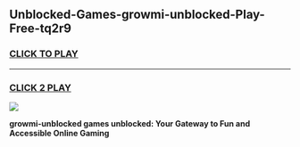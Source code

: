 
## Unblocked-Games-growmi-unblocked-Play-Free-tq2r9
<h3>
<a href="https://premium76.site?title=growmi-unblocked&ref=18A1">CLICK TO PLAY</a></h3>
<hr>

<h3>
<a href="https://premium76.site?title=growmi-unblocked&ref=18A1">CLICK 2 PLAY</a>
  
</h3>

<a href="https://premium76.site?title=growmi-unblocked&ref=18A1"><img src="https://clearcache.store/games.png"></a>


**growmi-unblocked games unblocked: Your Gateway to Fun and Accessible Online Gaming**
